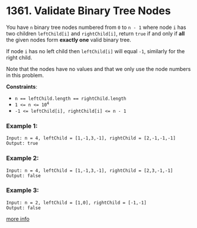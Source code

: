 # 1361. Validate Binary Tree Nodes

You have `n` binary tree nodes numbered from `0` to `n - 1` where node `i` has two children `leftChild[i]` and `rightChild[i]`, return `true` if and only if **all** the given nodes form **exactly one** valid binary tree.

If node `i` has no left child then `leftChild[i]` will equal `-1`, similarly for the right child.

Note that the nodes have no values and that we only use the node numbers in this problem.

**Constraints**:
- `n == leftChild.length == rightChild.length`
- <code>1 <= n <= 10<sup>4</sup></code>
- `-1 <= leftChild[i], rightChild[i] <= n - 1`

### Example 1:
```
Input: n = 4, leftChild = [1,-1,3,-1], rightChild = [2,-1,-1,-1]
Output: true
```

### Example 2:
```
Input: n = 4, leftChild = [1,-1,3,-1], rightChild = [2,3,-1,-1]
Output: false
```

### Example 3:
```
Input: n = 2, leftChild = [1,0], rightChild = [-1,-1]
Output: false
```

[more info](https://leetcode.com/problems/validate-binary-tree-nodes/)